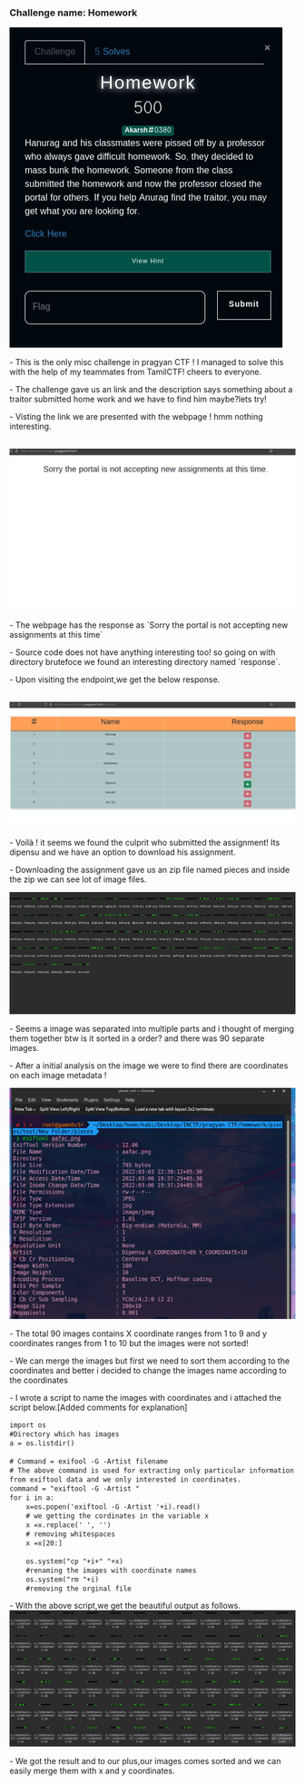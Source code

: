 ### Challenge name: Homework

<img src="https://raw.githubusercontent.com/kabilan1290/WebCTF/master/pragyan/Screenshot_2022-03-06_19-33-51.png">

<p>- This is the only misc challenge in pragyan CTF !  I managed to solve this with the help of my teammates from TamilCTF! cheers to everyone.</p>

<p>- The challenge gave us an link and the description says something about a traitor submitted home work and we have to find him maybe?lets try!</p>

<p>- Visting the link we are presented with the webpage ! hmm nothing interesting.</p>
  <br>
<img src="https://github.com/kabilan1290/WebCTF/blob/master/pragyan/Screenshot_2022-03-06_19-34-19.png">
  
<p>- The webpage has the response as `Sorry the portal is not accepting new assignments at this time`</p>
  
<p>- Source code does not have anything interesting too! so going on with directory brutefoce we found an interesting directory named `response`.</p>
  
</p>- Upon visiting the endpoint,we get the below response.</p>
  
<br>
<img src="https://github.com/kabilan1290/WebCTF/blob/master/pragyan/Screenshot_2022-03-06_19-34-40.png">
 
<p>- Voilà ! it seems we found the culprit who submitted the assignment! Its dipensu and we have an option to download his assignment.</p>
  
<p>- Downloading the assignment gave us an zip file named pieces and inside the zip we can see lot of image files.</p>
  
<img src="https://github.com/kabilan1290/WebCTF/blob/master/pragyan/Screenshot_2022-03-06_19-37-39.png">
  
<p>- Seems a image was separated into multiple parts and i thought of merging them together btw is it sorted in a order? and there was 90 separate images.</p>
  
<p>- After a initial analysis on the image we were to find there are coordinates on each image metadata !</p>

<img src="https://github.com/kabilan1290/WebCTF/blob/master/pragyan/coordinate.png">

<p>- The total 90 images contains X coordinate ranges from 1 to 9 and y coordinates ranges from 1 to 10 but the images were not sorted!</p>
  
<p>- We can merge the images but first we need to sort them according to the coordinates and better i decided to change the images name according to the coordinates</p>

<p>- I wrote a script to name the images with coordinates and i attached the script below.[Added comments for explanation]</p>

```
import os
#Directory which has images
a = os.listdir()

# Command = exifool -G -Artist filename
# The above command is used for extracting only particular information from exiftool data and we only interested in coordinates.
command = "exiftool -G -Artist "
for i in a:
    x=os.popen('exiftool -G -Artist '+i).read()
    # we getting the cordinates in the variable x
    x =x.replace(' ', '')
    # removing whitespaces
    x =x[20:]
    
    os.system("cp "+i+" "+x)
    #renaming the images with coordinate names
    os.system("rm "+i)
    #removing the orginal file
  ```
  
  <p>- With the above script,we get the beautiful output as follows.
  
  <img src="https://github.com/kabilan1290/WebCTF/blob/master/pragyan/sorted.png">
  
  <p>- We got the result and to our plus,our images comes sorted and we can easily merge them with x and y coordinates.
